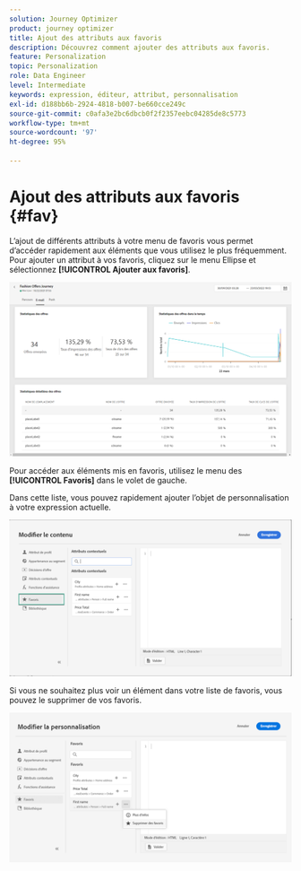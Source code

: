 ```yaml
---
solution: Journey Optimizer
product: journey optimizer
title: Ajout des attributs aux favoris
description: Découvrez comment ajouter des attributs aux favoris.
feature: Personalization
topic: Personalization
role: Data Engineer
level: Intermediate
keywords: expression, éditeur, attribut, personnalisation
exl-id: d188bb6b-2924-4818-b007-be660cce249c
source-git-commit: c0afa3e2bc6dbcb0f2f2357eebc04285de8c5773
workflow-type: tm+mt
source-wordcount: '97'
ht-degree: 95%

---
```


# Ajout des attributs aux favoris {#fav}

L’ajout de différents attributs à votre menu de favoris vous permet dʼaccéder rapidement aux éléments que vous utilisez le plus fréquemment. Pour ajouter un attribut à vos favoris, cliquez sur le menu Ellipse et sélectionnez **[!UICONTROL Ajouter aux favoris]**.

![](assets/favorite-option.png)

Pour accéder aux éléments mis en favoris, utilisez le menu des **[!UICONTROL Favoris]** dans le volet de gauche.

Dans cette liste, vous pouvez rapidement ajouter lʼobjet de personnalisation à votre expression actuelle.

![](assets/favorite-list.png)

Si vous ne souhaitez plus voir un élément dans votre liste de favoris, vous pouvez le supprimer de vos favoris.

![](assets/favorite-remove.png)
